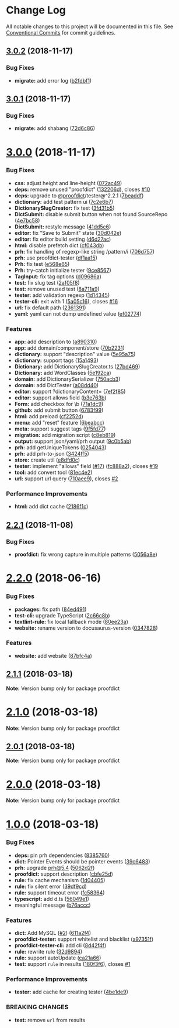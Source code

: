 # Change Log

All notable changes to this project will be documented in this file.
See [Conventional Commits](https://conventionalcommits.org) for commit guidelines.

## [3.0.2](https://github.com/proofdict/proofdict/compare/v3.0.1...v3.0.2) (2018-11-17)


### Bug Fixes

* **migrate:** add error log ([b2fdbf1](https://github.com/proofdict/proofdict/commit/b2fdbf1))





## [3.0.1](https://github.com/proofdict/proofdict/compare/v3.0.0...v3.0.1) (2018-11-17)


### Bug Fixes

* **migrate:** add shabang ([72d6c86](https://github.com/proofdict/proofdict/commit/72d6c86))





# [3.0.0](https://github.com/proofdict/proofdict/compare/v2.2.1...v3.0.0) (2018-11-17)


### Bug Fixes

* **css:** adjust height and line-height ([072ac49](https://github.com/proofdict/proofdict/commit/072ac49))
* **deps:** remove unused "proofdict" ([132206d](https://github.com/proofdict/proofdict/commit/132206d)), closes [#10](https://github.com/proofdict/proofdict/issues/10)
* **deps:** upgrade to [@proofdict](https://github.com/proofdict)/tester@^2.2.1 ([7beaddf](https://github.com/proofdict/proofdict/commit/7beaddf))
* **dictionary:** add test pattern ui ([7c2e6b7](https://github.com/proofdict/proofdict/commit/7c2e6b7))
* **DictionarySlugCreator:** fix test ([3fd31b5](https://github.com/proofdict/proofdict/commit/3fd31b5))
* **DictSubmit:** disable submit button when not found SourceRepo ([4e7bc58](https://github.com/proofdict/proofdict/commit/4e7bc58))
* **DictSubmit:** restyle message ([41dd5c6](https://github.com/proofdict/proofdict/commit/41dd5c6))
* **editor:** fix "Save to Submit" state ([30d042e](https://github.com/proofdict/proofdict/commit/30d042e))
* **editor:** fix editor build setting ([d6d27ac](https://github.com/proofdict/proofdict/commit/d6d27ac))
* **html:** disable prefetch dict ([cf043db](https://github.com/proofdict/proofdict/commit/cf043db))
* **prh:** fix handling of regexp-like string /pattern/i ([706d757](https://github.com/proofdict/proofdict/commit/706d757))
* **prh:** use proofdict-tester ([df1aa15](https://github.com/proofdict/proofdict/commit/df1aa15))
* **Prh:** fix test ([e568e65](https://github.com/proofdict/proofdict/commit/e568e65))
* **Prh:** try-catch initialize tester ([9ce8567](https://github.com/proofdict/proofdict/commit/9ce8567))
* **TagInput:** fix tag options ([d09686a](https://github.com/proofdict/proofdict/commit/d09686a))
* **test:** fix slug test ([2af05f8](https://github.com/proofdict/proofdict/commit/2af05f8))
* **test:** remove unused test ([8a711a9](https://github.com/proofdict/proofdict/commit/8a711a9))
* **tester:** add validation regexp ([1d14345](https://github.com/proofdict/proofdict/commit/1d14345))
* **tester-cli:** exit with 1 ([5a05c16](https://github.com/proofdict/proofdict/commit/5a05c16)), closes [#16](https://github.com/proofdict/proofdict/issues/16)
* **url:** fix default path ([2361391](https://github.com/proofdict/proofdict/commit/2361391))
* **yaml:** yaml can not dump undefined value ([ef02774](https://github.com/proofdict/proofdict/commit/ef02774))


### Features

* **app:** add description to ([a890310](https://github.com/proofdict/proofdict/commit/a890310))
* **app:** add domain/component/store ([70b2231](https://github.com/proofdict/proofdict/commit/70b2231))
* **dictionary:** support "description" value ([5e95a75](https://github.com/proofdict/proofdict/commit/5e95a75))
* **dictionary:** support tags ([15a1493](https://github.com/proofdict/proofdict/commit/15a1493))
* **Dictionary:** add DictionarySlugCreator.ts ([27bd469](https://github.com/proofdict/proofdict/commit/27bd469))
* **Dictionary:** add WordClasses ([5e192ca](https://github.com/proofdict/proofdict/commit/5e192ca))
* **domain:** add DictionarySerializer ([750acb3](https://github.com/proofdict/proofdict/commit/750acb3))
* **domain:** add DictTester ([a08dd40](https://github.com/proofdict/proofdict/commit/a08dd40))
* **editor:** support ?dictionaryContent=<JSON> ([7ef2f85](https://github.com/proofdict/proofdict/commit/7ef2f85))
* **editor:** support allows field ([b3e763b](https://github.com/proofdict/proofdict/commit/b3e763b))
* **Form:** add checkbox for \b ([71a1dc9](https://github.com/proofdict/proofdict/commit/71a1dc9))
* **github:** add submit button ([6783f99](https://github.com/proofdict/proofdict/commit/6783f99))
* **html:** add preload ([cf2252d](https://github.com/proofdict/proofdict/commit/cf2252d))
* **menu:** add "reset" feature ([6beabcc](https://github.com/proofdict/proofdict/commit/6beabcc))
* **meta:** support suggest tags ([9f5fd77](https://github.com/proofdict/proofdict/commit/9f5fd77))
* **migration:** add migration script ([c8eb819](https://github.com/proofdict/proofdict/commit/c8eb819))
* **output:** support json/yaml/prh output ([9c0b5ab](https://github.com/proofdict/proofdict/commit/9c0b5ab))
* **prh:** add getUniqueTokens ([0254043](https://github.com/proofdict/proofdict/commit/0254043))
* **prh:** add prh-to-json ([3424ff5](https://github.com/proofdict/proofdict/commit/3424ff5))
* **store:** create util ([e8dfd0c](https://github.com/proofdict/proofdict/commit/e8dfd0c))
* **tester:** implement "allows" field ([#17](https://github.com/proofdict/proofdict/issues/17)) ([fc888a2](https://github.com/proofdict/proofdict/commit/fc888a2)), closes [#19](https://github.com/proofdict/proofdict/issues/19)
* **tool:** add convert tool ([81ec4e2](https://github.com/proofdict/proofdict/commit/81ec4e2))
* **url:** support url query ([710aee9](https://github.com/proofdict/proofdict/commit/710aee9)), closes [#2](https://github.com/proofdict/proofdict/issues/2)


### Performance Improvements

* **html:** add dict cache ([2186f1c](https://github.com/proofdict/proofdict/commit/2186f1c))





## [2.2.1](https://github.com/proofdict/proofdict/compare/v2.2.0...v2.2.1) (2018-11-08)


### Bug Fixes

* **proofdict:** fix wrong capture in multiple patterns ([5056a8e](https://github.com/proofdict/proofdict/commit/5056a8e))





<a name="2.2.0"></a>
# [2.2.0](https://github.com/proofdict/proofdict/compare/v2.1.1...v2.2.0) (2018-06-16)


### Bug Fixes

* **packages:** fix path ([84ed491](https://github.com/proofdict/proofdict/commit/84ed491))
* **test-cli:** upgrade TypeScript ([2c66c8b](https://github.com/proofdict/proofdict/commit/2c66c8b))
* **textlint-rule:** fix local fallback mode ([80ee23a](https://github.com/proofdict/proofdict/commit/80ee23a))
* **website:** rename version to docusaurus-version ([0347828](https://github.com/proofdict/proofdict/commit/0347828))


### Features

* **website:** add website ([87bfc4a](https://github.com/proofdict/proofdict/commit/87bfc4a))




<a name="2.1.1"></a>
## [2.1.1](https://github.com/proofdict/proofdict/compare/v2.1.0...v2.1.1) (2018-03-18)




**Note:** Version bump only for package proofdict

<a name="2.1.0"></a>
# [2.1.0](https://github.com/proofdict/proofdict/compare/v2.0.1...v2.1.0) (2018-03-18)




**Note:** Version bump only for package proofdict

<a name="2.0.1"></a>
## [2.0.1](https://github.com/proofdict/proofdict/compare/v2.0.0...v2.0.1) (2018-03-18)




**Note:** Version bump only for package proofdict

<a name="2.0.0"></a>
# [2.0.0](https://github.com/proofdict/proofdict/compare/v1.0.0...v2.0.0) (2018-03-18)




**Note:** Version bump only for package proofdict

<a name="1.0.0"></a>
# [1.0.0](https://github.com/proofdict/proofdict/compare/1.2.1...1.0.0) (2018-03-18)


### Bug Fixes

* **deps:** pin prh dependencies ([8385760](https://github.com/proofdict/proofdict/commit/8385760))
* **dict:** Pointer Events should be pointer events ([39c6483](https://github.com/proofdict/proofdict/commit/39c6483))
* **prh:** upgrade prh@5.4 ([5062d2f](https://github.com/proofdict/proofdict/commit/5062d2f))
* **proofdict:** support description ([cbfe25d](https://github.com/proofdict/proofdict/commit/cbfe25d))
* **rule:** fix cache mechanism ([1d04405](https://github.com/proofdict/proofdict/commit/1d04405))
* **rule:** fix silent error ([39df9cd](https://github.com/proofdict/proofdict/commit/39df9cd))
* **rule:** support timeout error ([fc58364](https://github.com/proofdict/proofdict/commit/fc58364))
* **typescript:** add d.ts ([56049e1](https://github.com/proofdict/proofdict/commit/56049e1))
* meaningful message ([b76accc](https://github.com/proofdict/proofdict/commit/b76accc))


### Features

* **dict:** Add MySQL ([#2](https://github.com/proofdict/proofdict/issues/2)) ([611a2f4](https://github.com/proofdict/proofdict/commit/611a2f4))
* **proofdict-tester:** support whitelist and blacklist ([a97351f](https://github.com/proofdict/proofdict/commit/a97351f))
* **proofdict-tester-cli:** add cli ([8d42f4f](https://github.com/proofdict/proofdict/commit/8d42f4f))
* **rule:** rewrite rule ([32d9894](https://github.com/proofdict/proofdict/commit/32d9894))
* **rule:** support autoUpdate ([ca21a66](https://github.com/proofdict/proofdict/commit/ca21a66))
* **test:** support `rule` in results ([180f3f6](https://github.com/proofdict/proofdict/commit/180f3f6)), closes [#1](https://github.com/proofdict/proofdict/issues/1)


### Performance Improvements

* **tester:** add cache for creating tester ([4be1de9](https://github.com/proofdict/proofdict/commit/4be1de9))


### BREAKING CHANGES

* **test:** remove `url` from results
